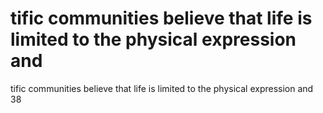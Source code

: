 # tific communities believe that life is limited to the physical expression and

tific communities believe that life is limited to the physical expression and
38